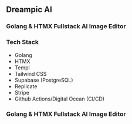 ## Dreampic AI
 
### Golang & HTMX Fullstack AI Image Editor

### Tech Stack
- Golang
- HTMX
- Templ
- Tailwind CSS
- Supabase (PostgreSQL)
- Replicate
- Stripe
- Github Actions/Digital Ocean (CI/CD)
 
### Golang & HTMX Fullstack AI Image Editor